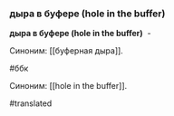 ### дыра в буфере (hole in the buffer)

**дыра в буфере (hole in the buffer)**  -

Синоним: [[буферная дыра]].

#ббк

Синоним: [[hole in the buffer]].

#translated

